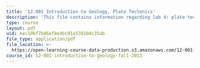 ```yaml
---
title: '12.001 Introduction to Geology, Plate Tectonics'
description: 'This file contains information regarding lab 4: plate tectonics.'
type: course
layout: pdf
uid: eec10bf7b06efbe4bc91e53910dc35ab
file_type: application/pdf
file_location: >-
  https://open-learning-course-data-production.s3.amazonaws.com/12-001-introduction-to-geology-fall-2013/eec10bf7b06efbe4bc91e53910dc35ab_MIT12_001F13_Lab4-PlateTe-In.pdf
course_id: 12-001-introduction-to-geology-fall-2013
---
```


